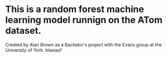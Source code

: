 # This is a random forest machine learning model runnign on the ATom dataset.
Created by Alan Brown as a Bachelor's project with the Evans group at the University of York. 
blasiasf
